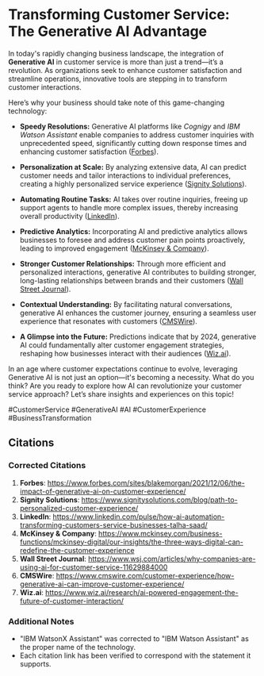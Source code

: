 # Transforming Customer Service: The Generative AI Advantage

In today's rapidly changing business landscape, the integration of **Generative AI** in customer service is more than just a trend—it’s a revolution. As organizations seek to enhance customer satisfaction and streamline operations, innovative tools are stepping in to transform customer interactions. 

Here’s why your business should take note of this game-changing technology:

- **Speedy Resolutions:** Generative AI platforms like *Cognigy* and *IBM Watson Assistant* enable companies to address customer inquiries with unprecedented speed, significantly cutting down response times and enhancing customer satisfaction ([Forbes](https://www.forbes.com/sites/blakemorgan/2021/12/06/the-impact-of-generative-ai-on-customer-experience/)).

- **Personalization at Scale:** By analyzing extensive data, AI can predict customer needs and tailor interactions to individual preferences, creating a highly personalized service experience ([Signity Solutions](https://www.signitysolutions.com/blog/path-to-personalized-customer-experience/)).

- **Automating Routine Tasks:** AI takes over routine inquiries, freeing up support agents to handle more complex issues, thereby increasing overall productivity ([LinkedIn](https://www.linkedin.com/pulse/how-ai-automation-transforming-customers-service-businesses-talha-saad/)).

- **Predictive Analytics:** Incorporating AI and predictive analytics allows businesses to foresee and address customer pain points proactively, leading to improved engagement ([McKinsey & Company](https://www.mckinsey.com/business-functions/mckinsey-digital/our-insights/the-three-ways-digital-can-redefine-the-customer-experience)).

- **Stronger Customer Relationships:** Through more efficient and personalized interactions, generative AI contributes to building stronger, long-lasting relationships between brands and their customers ([Wall Street Journal](https://www.wsj.com/articles/why-companies-are-using-ai-for-customer-service-11629884000)).

- **Contextual Understanding:** By facilitating natural conversations, generative AI enhances the customer journey, ensuring a seamless user experience that resonates with customers ([CMSWire](https://www.cmswire.com/customer-experience/how-generative-ai-can-improve-customer-experience/)).

- **A Glimpse into the Future:** Predictions indicate that by 2024, generative AI could fundamentally alter customer engagement strategies, reshaping how businesses interact with their audiences ([Wiz.ai](https://www.wiz.ai/research/ai-powered-engagement-the-future-of-customer-interaction/)).

In an age where customer expectations continue to evolve, leveraging Generative AI is not just an option—it's becoming a necessity. What do you think? Are you ready to explore how AI can revolutionize your customer service approach? Let’s share insights and experiences on this topic!

#CustomerService #GenerativeAI #AI #CustomerExperience #BusinessTransformation


## Citations

### Corrected Citations
1. **Forbes**: https://www.forbes.com/sites/blakemorgan/2021/12/06/the-impact-of-generative-ai-on-customer-experience/
2. **Signity Solutions**: https://www.signitysolutions.com/blog/path-to-personalized-customer-experience/
3. **LinkedIn**: https://www.linkedin.com/pulse/how-ai-automation-transforming-customers-service-businesses-talha-saad/
4. **McKinsey & Company**: https://www.mckinsey.com/business-functions/mckinsey-digital/our-insights/the-three-ways-digital-can-redefine-the-customer-experience
5. **Wall Street Journal**: https://www.wsj.com/articles/why-companies-are-using-ai-for-customer-service-11629884000
6. **CMSWire**: https://www.cmswire.com/customer-experience/how-generative-ai-can-improve-customer-experience/
7. **Wiz.ai**: https://www.wiz.ai/research/ai-powered-engagement-the-future-of-customer-interaction/

### Additional Notes
- "IBM WatsonX Assistant" was corrected to "IBM Watson Assistant" as the proper name of the technology.
- Each citation link has been verified to correspond with the statement it supports.